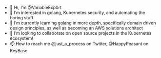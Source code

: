 - 👋 Hi, I’m @VariableExp0rt
- 👀 I’m interested in golang, Kubernetes security, and automating the boring stuff
- 🌱 I’m currently learning golang in more depth, specifically domain driven design principles, as well as becoming an AWS solutions architect
- 💞️ I’m looking to collaborate on open source projects in the Kubernetes ecosystem!
- 📫 How to reach me @just_a_process on Twitter, @HappyPeasant on KeyBase

<!---
VariableExp0rt/VariableExp0rt is a ✨ special ✨ repository because its `README.md` (this file) appears on your GitHub profile.
You can click the Preview link to take a look at your changes.
--->
